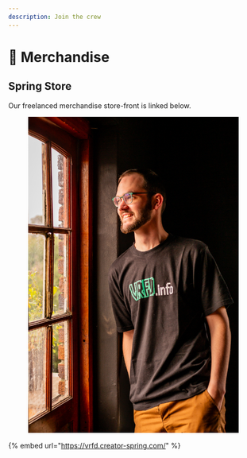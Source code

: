 ```yaml
---
description: Join the crew
---
```


# 👕 Merchandise

## Spring Store

Our freelanced merchandise store-front is linked below.



<figure><img src="../.gitbook/assets/TA7A0456-2.jpg" alt=""><figcaption></figcaption></figure>

{% embed url="https://vrfd.creator-spring.com/" %}
